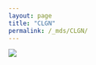 ```yaml
---
layout: page
title: "CLGN"
permalink: /_mds/CLGN/
---
```


![](../../algns0/5HSAA022634_aln_report.png?raw=true)